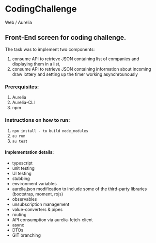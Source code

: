 # CodingChallenge
Web / Aurelia

## Front-End screen for coding challenge.

The task was to implement two components:
  1) consume API to retrieve JSON containing list of companies and displaying them in a list,
  2) consume API to retrieve JSON containing information about incoming draw lottery and setting up the timer working asynchrounously

### Prerequisites:
  1) Aurelia
  2) Aurelia-CLI
  3) npm

### Instructions on how to run:
  1) ```npm install - to build node_modules```
  2) ```au run```
  3) ```au test```

#### Implementation details:
  * typescript
  * unit testing
  * UI testing
  * stubbing
  * environment variables
  * aurelia.json modification to include some of the third-party libraries (bootstrap, moment, rxjs)
  * observables
  * unsubscription management
  * value-converters & pipes
  * routing
  * API consumption via aurelia-fetch-client
  * async
  * DTOs
  * GIT branching
